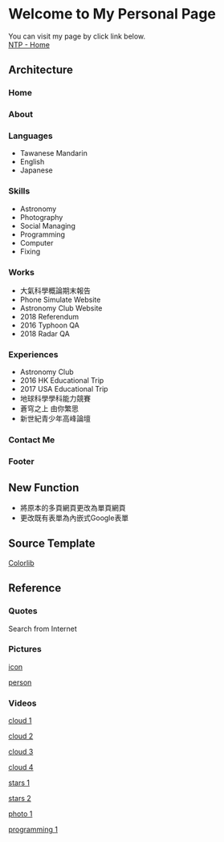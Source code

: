 # Welcome to My Personal Page

You can visit my page by click link below.\
[NTP - Home](https://tcntp.github.io)

## Architecture
### Home
### About
### Languages
 - Tawanese Mandarin
 - English
 - Japanese
### Skills
 - Astronomy
 - Photography
 - Social Managing
 - Programming
 - Computer
 - Fixing
### Works
 - 大氣科學概論期末報告
 - Phone Simulate Website
 - Astronomy Club Website
 - 2018 Referendum
 - 2016 Typhoon QA
 - 2018 Radar QA
### Experiences
 - Astronomy Club
 - 2016 HK Educational Trip
 - 2017 USA Educational Trip
 - 地球科學學科能力競賽
 - 蒼穹之上 由你繁思
 - 新世紀青少年高峰論壇
### Contact Me
### Footer

## New Function
 - 將原本的多頁網頁更改為單頁網頁
 - 更改既有表單為內嵌式Google表單

## Source Template
[Colorlib](https://colorlib.com/wp/template/scenic/)


## Reference
### Quotes
Search from Internet
### Pictures
[icon](https://github.com/fluidicon.png)

[person](https://www.pexels.com/photo/man-in-white-crew-neck-shirt-holding-2-white-tissue-rolls-4114710/)
### Videos
[cloud 1](https://www.pexels.com/video/time-lapse-of-cumulus-clouds-856171/)

[cloud 2](https://www.pexels.com/video/view-of-clouds-in-the-sky-2049255/)

[cloud 3](https://www.pexels.com/video/sky-is-blue-856463/)

[cloud 4](https://www.pexels.com/video/video-footage-of-flying-above-and-over-the-clouds-3129752/)

[stars 1](https://www.pexels.com/video/time-lapse-of-stars-in-the-sky-856926/)

[stars 2](https://www.pexels.com/video/cgi-animation-of-space-854228/)

[photo 1](https://www.pexels.com/video/close-view-of-a-lens-of-a-camera-1787376/)

[programming 1](https://www.pexels.com/video/blurry-screen-853919/)